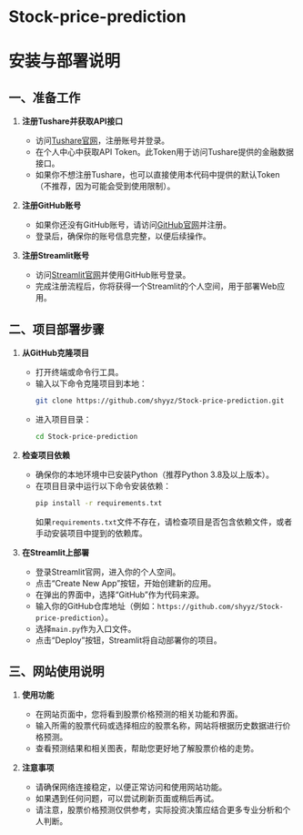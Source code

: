 # Stock-price-prediction
# 安装与部署说明

## 一、准备工作
1. **注册Tushare并获取API接口**
   - 访问[Tushare官网](https://tushare.pro/register)，注册账号并登录。
   - 在个人中心中获取API Token。此Token用于访问Tushare提供的金融数据接口。
   - 如果你不想注册Tushare，也可以直接使用本代码中提供的默认Token（不推荐，因为可能会受到使用限制）。

2. **注册GitHub账号**
   - 如果你还没有GitHub账号，请访问[GitHub官网](https://github.com)并注册。
   - 登录后，确保你的账号信息完整，以便后续操作。

3. **注册Streamlit账号**
   - 访问[Streamlit官网](https://streamlit.io/cloud)并使用GitHub账号登录。
   - 完成注册流程后，你将获得一个Streamlit的个人空间，用于部署Web应用。

## 二、项目部署步骤
1. **从GitHub克隆项目**
   - 打开终端或命令行工具。
   - 输入以下命令克隆项目到本地：
     ```bash
     git clone https://github.com/shyyz/Stock-price-prediction.git
     ```
   - 进入项目目录：
     ```bash
     cd Stock-price-prediction
     ```

2. **检查项目依赖**
   - 确保你的本地环境中已安装Python（推荐Python 3.8及以上版本）。
   - 在项目目录中运行以下命令安装依赖：
     ```bash
     pip install -r requirements.txt
     ```
     如果`requirements.txt`文件不存在，请检查项目是否包含依赖文件，或者手动安装项目中提到的依赖库。

3. **在Streamlit上部署**
   - 登录Streamlit官网，进入你的个人空间。
   - 点击“Create New App”按钮，开始创建新的应用。
   - 在弹出的界面中，选择“GitHub”作为代码来源。
   - 输入你的GitHub仓库地址（例如：`https://github.com/shyyz/Stock-price-prediction`）。
   - 选择`main.py`作为入口文件。
   - 点击“Deploy”按钮，Streamlit将自动部署你的项目。
## 三、网站使用说明

1. **使用功能**
   - 在网站页面中，您将看到股票价格预测的相关功能和界面。
   - 输入所需的股票代码或选择相应的股票名称，网站将根据历史数据进行价格预测。
   - 查看预测结果和相关图表，帮助您更好地了解股票价格的走势。

2. **注意事项**
   - 请确保网络连接稳定，以便正常访问和使用网站功能。
   - 如果遇到任何问题，可以尝试刷新页面或稍后再试。
   - 请注意，股票价格预测仅供参考，实际投资决策应结合更多专业分析和个人判断。 
